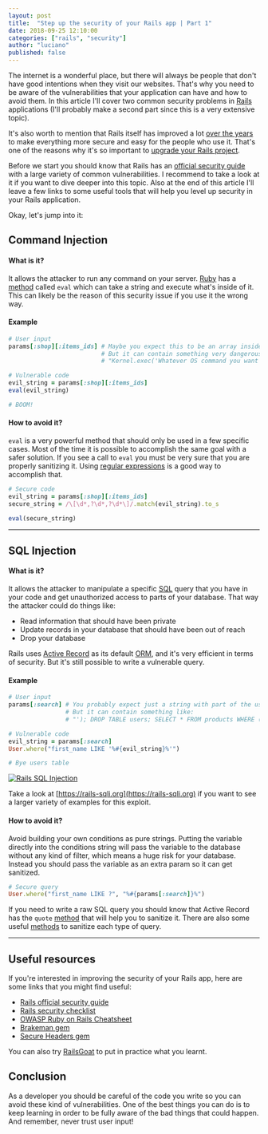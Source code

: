```yaml
---
layout: post
title:  "Step up the security of your Rails app | Part 1"
date: 2018-09-25 12:10:00
categories: ["rails", "security"]
author: "luciano"
published: false
---
```


The internet is a wonderful place, but there will always be people that don't have good intentions when they visit our websites. That's why you need to be aware of the vulnerabilities that your application can have and how to avoid them. In this article I'll cover two common security problems in [Rails](https://rubyonrails.org) applications (I'll probably make a second part since this is a very extensive topic).

<!--more-->

It's also worth to mention that Rails itself has improved a lot [over the years](https://www.youtube.com/watch?v=Btrmc1wO3pc) to make everything more secure and easy for the people who use it. That's one of the reasons why it's so important to [upgrade your Rails project](https://www.ombulabs.com/blog/tags/upgrades).

Before we start you should know that Rails has an [official security guide](https://guides.rubyonrails.org/security.html) with a large variety of common vulnerabilities. I recommend to take a look at it if you want to dive deeper into this topic. Also at the end of this article I'll leave a few links to some useful tools that will help you level up security in your Rails application.

Okay, let's jump into it:

## Command Injection
#### What is it?
It allows the attacker to run any command on your server.
[Ruby](https://www.ruby-lang.org/en/) has a [method](https://apidock.com/ruby/Kernel/eval) called `eval` which can take a string and execute what's inside of it. This can likely be the reason of this security issue if you use it the wrong way.

#### Example

```ruby
# User input
params[:shop][:items_ids] # Maybe you expect this to be an array inside a string.
                          # But it can contain something very dangerous like:
                          # "Kernel.exec('Whatever OS command you want')"

# Vulnerable code
evil_string = params[:shop][:items_ids]
eval(evil_string)

# BOOM!
```

#### How to avoid it?
`eval` is a very powerful method that should only be used in a few specific cases. Most of the time it is possible to accomplish the same goal with a safer solution.
If you see a call to `eval` you must be very sure that you are properly sanitizing it. Using [regular expressions](https://ruby-doc.org/core-2.5.1/Regexp.html) is a good way to accomplish that.

```ruby
# Secure code
evil_string = params[:shop][:items_ids]
secure_string = /\[\d*,?\d*,?\d*\]/.match(evil_string).to_s

eval(secure_string)
```

---

## SQL Injection
#### What is it?
It allows the attacker to manipulate a specific [SQL](https://en.wikipedia.org/wiki/SQL) query that you have in your code and get unauthorized access to parts of your database. That way the attacker could do things like:
- Read information that should have been private
- Update records in your database that should have been out of reach
- Drop your database

Rails uses [Active Record](https://guides.rubyonrails.org/active_record_basics.html) as its default [ORM](https://en.wikipedia.org/wiki/Object-relational_mapping), and it's very efficient in terms of security. But it's still possible to write a vulnerable query.

#### Example

```ruby
# User input
params[:search] # You probably expect just a string with part of the user's name
                # But it can contain something like:
                # "'); DROP TABLE users; SELECT * FROM products WHERE (name LIKE '%"

# Vulnerable code
evil_string = params[:search]
User.where("first_name LIKE '%#{evil_string}%'")

# Bye users table
```
<a href="https://xkcd.com/327/" target="_blank">
  <img src="/blog/assets/images/exploits_of_a_mom.png" alt="Rails SQL Injection">
</a>

Take a look at [https://rails-sqli.org](https://rails-sqli.org) if you want to see a larger variety of examples for this exploit.

#### How to avoid it?
Avoid building your own conditions as pure strings. Putting the variable directly into the conditions string will pass the variable to the database without any kind of filter, which means a huge risk for your database.
Instead you should pass the variable as an extra param so it can get sanitized.

```ruby
# Secure query
User.where("first_name LIKE ?", "%#{params[:search]}%")
```

If you need to write a raw SQL query you should know that Active Record has the `quote` [method](https://api.rubyonrails.org/classes/ActiveRecord/ConnectionAdapters/Quoting.html#method-i-quote) that will help you to sanitize it. There are also some useful [methods](https://api.rubyonrails.org/classes/ActiveRecord/Sanitization/ClassMethods.html) to sanitize each type of query.

---

## Useful resources
If you're interested in improving the security of your Rails app, here are some links that you might find useful:

- [Rails official security guide](https://guides.rubyonrails.org/security.html)
- [Rails security checklist](https://github.com/eliotsykes/rails-security-checklist)
- [OWASP Ruby on Rails Cheatsheet](https://www.owasp.org/index.php/Ruby_on_Rails_Cheatsheet)
- [Brakeman gem](https://github.com/presidentbeef/brakeman)
- [Secure Headers gem](https://github.com/twitter/secure_headers)

You can also try [RailsGoat](https://github.com/OWASP/railsgoat) to put in practice what you learnt.

## Conclusion
As a developer you should be careful of the code you write so you can avoid these kind of vulnerabilities. One of the best things you can do is to keep learning in order to be fully aware of the bad things that could happen. And remember, never trust user input!

